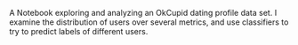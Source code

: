 A Notebook exploring and analyzing an OkCupid dating profile data set.
I examine the distribution of users over several metrics, and use classifiers to try to predict labels of different users.
